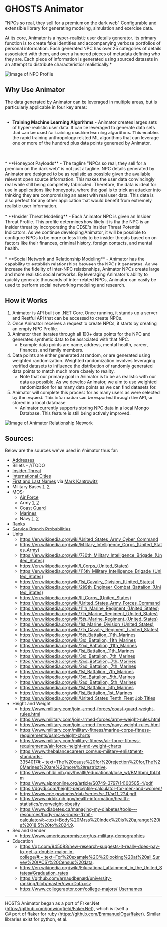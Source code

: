 # GHOSTS Animator
"NPCs so real, they sell for a premium on the dark web"
Configurable and extensible library for generating modeling, simulation and exercise data.

At its core, Animator is a hyper-realistic user details generator.  Its primary function is to create fake identities and accompanying verbose portfolios of personal information.  Each generated NPC has over 25 categories of details associated with them, and over a hundred pieces of metadata defining who they are.  Each piece of information is generated using sourced datasets in an attempt to distribute characteristics realistically.*


 ![Image of NPC Profile](./images/profile.png)


## Why Use Animator
The data generated by Animator can be leveraged in multiple areas, but is particularly applicable in four key areas:
<br>
<br>
* **Training Machine Learning Algorithms** -
Animator creates larges sets of hyper-realistic user data.  It can be leveraged to generate data sets that can be used for training machine learning algorithms.  This enables the rapid training anthropology related ML algorithms that can leverage one or more of the hundred plus data points generaed by Animator. 
<br>
<br>
* **Honeypot Payloads** - 
The tagline "NPCs so real, they sell for a premium on the dark web" is not just a tagline.  NPC details generated by Animator are designed to be as realistic as possible given the available relevant open source information. This makes the user data convincingly real while still being completely fabricated. Therefore, the data is ideal for use in applications like honeypots, where the goal is to trick an attacker into thinking they are compromising an asset with real user data.  This data is also perfect for any other application that would benefit from extremely realistic user information.
<br>
<br>
* **Insider Threat Modeling** -
Each Animator NPC is given an Insider Threat Profile.  This profile determines how likely it is tha the NPC is an insider threat by incorporating the CDSE's Insider Threat Potential Indicators.  As we continue developing Animator, it will be possible to configure NPCs to be more or less likely to be insider threats based on on factors like their finances, criminal history, foreign contacts, and mental health.
<br>
<br>
* **Social Network and Relationship Modeling** - 
Animator has the capability to establish relationships between the NPCs it generates.  As we increase the fidelity of inter-NPC relationships, Animator NPCs create large and more realistic social networks.  By leveraging Animator's ability to quickly generate thousands of inter-related NPCs, Animator can easily be used to perform social networking modeling and research.

## How it Works
1. Animator is API built on .NET Core.  Once running, it stands up a server and Restful API that can be accessed to create NPCs.
2. Once Animator receives a request to create NPCs, it starts by creating an empty NPC Profile.
3. Animator then iterates through all 100+ data points for the NPC and generates synthetic data to be associated with that NPC.
    * Example data points are name, address, mental health, career, finances, and family members.
4. Data points are either generated at random, or are generated using weighted randomization.  Weighted randomization involves leveraging verified datasets to influence the distribution of randomly generated data points to match much more closely to reality.
    * Note that our primary goal in Animator is to be as realistic with our data as possible.  As we develop Animator, we aim to use weighted randomization for as many data points as we can find datasets for.
5. Animator will complete this process for as many users as were selected by the request.  This information can be exported through the API, or stored in a local database
    * Animator currently supports storing NPC data in a local Mongo Database.  This feature is still being actively improved.


![Image of Animator Relationship Network](./images/social_network.png)

## Sources:
Below are the sources we've used in Animator thus far:

- [Addresses](https://unitedstateszipcodes.org)
- Billets - //TODO
- [Insider Threat](https://www.cdse.edu/documents/toolkits-insider/INTJ0181-insider-threat-indicators-job-aid.pdf)
- [International Cities](https://datahub.io/core/world-cities)
- [First and Last Names](https://www.cs.cmu.edu/afs/cs/project/ai-repository/ai/areas/nlp/corpora/names/) via [Mark Kantrowitz](mkant+@cs.cmu.edu)
- Military Bases [1](https://en.wikipedia.org/wiki/List_of_United_States_military_bases),
  [2](https://www.military.com/base-guide/browse-by-service/)
- MOS:
  - [Air Force](https://en.wikipedia.org/wiki/Air_Force_Specialty_Code)
  - Army [1](https://www.thebalancecareers.com/complete-list-of-army-enlisted-mos-s-3346173),
    [2](https://en.wikipedia.org/wiki/List_of_United_States_Army_careers)
  - [Coast Guard](https://en.wikipedia.org/wiki/List_of_United_States_Coast_Guard_ratings)
  - [Marines](https://en.wikipedia.org/wiki/List_of_United_States_Marine_Corps_MOS)
  - Navy [1](https://en.wikipedia.org/wiki/List_of_United_States_Navy_ratings),
    [2](https://en.wikipedia.org/wiki/List_of_Naval_Officer_Designators)
- [Ranks](https://www.defense.gov/Our-Story/Insignias/)
- [Service Branch Probabilities](https://www.statista.com/statistics/232330/us-military-force-numbers-by-service-branch-and-reserve-component/)
- Units
  - https://en.wikipedia.org/wiki/United_States_Army_Cyber_Command
  - https://en.wikipedia.org/wiki/Military_Intelligence_Corps_(United_States_Army)
  - https://en.wikipedia.org/wiki/780th_Military_Intelligence_Brigade_(United_States)
  - https://en.wikipedia.org/wiki/I_Corps_(United_States)
  - https://en.wikipedia.org/wiki/116th_Military_Intelligence_Brigade_(United_States)
  - https://en.wikipedia.org/wiki/1st_Cavalry_Division_(United_States)
  - https://en.wikipedia.org/wiki/289th_Engineer_Combat_Battalion_(United_States)
  - https://en.wikipedia.org/wiki/III_Corps_(United_States)
  - https://en.wikipedia.org/wiki/United_States_Army_Forces_Command
  - https://en.wikipedia.org/wiki/11th_Marine_Regiment_(United_States)
  - https://en.wikipedia.org/wiki/7th_Marine_Regiment_(United_States)
  - https://en.wikipedia.org/wiki/5th_Marine_Regiment_(United_States)
  - https://en.wikipedia.org/wiki/1st_Marine_Division_(United_States)
  - https://en.wikipedia.org/wiki/7th_Cavalry_Regiment_(United_States)
  - https://en.wikipedia.org/wiki/5th_Battalion,_11th_Marines
  - https://en.wikipedia.org/wiki/3rd_Battalion,_11th_Marines
  - https://en.wikipedia.org/wiki/2nd_Battalion,_11th_Marines
  - https://en.wikipedia.org/wiki/1st_Battalion,_11th_Marines
  - https://en.wikipedia.org/wiki/3rd_Battalion,_7th_Marines
  - https://en.wikipedia.org/wiki/2nd_Battalion,_7th_Marines
  - https://en.wikipedia.org/wiki/2nd_Battalion,_7th_Marines
  - https://en.wikipedia.org/wiki/1st_Battalion,_7th_Marines
  - https://en.wikipedia.org/wiki/3rd_Battalion,_5th_Marines
  - https://en.wikipedia.org/wiki/2nd_Battalion,_5th_Marines
  - https://en.wikipedia.org/wiki/1st_Battalion,_5th_Marines
  - https://en.wikipedia.org/wiki/1st_Battalion,_1st_Marines
  - https://en.wikipedia.org/wiki/United_States_Tenth_Fleet
[Job Titles](https://www.kaggle.com/HRAnalyticRepository/job-classification-dataset/data)
- Height and Weight
  - https://www.military.com/join-armed-forces/coast-guard-weight-rules.html
  - https://www.military.com/join-armed-forces/army-weight-rules.html
  - https://www.military.com/join-armed-forces/navy-weight-rules.html
  - https://www.military.com/military-fitness/marine-corps-fitness-requirements/usmc-weight-charts
  - https://www.military.com/military-fitness/air-force-fitness-requirements/air-force-height-and-weight-charts
  - https://www.thebalancecareers.com/us-military-enlistment-standards-3354017#:~:text=The%20cause%20for%20rejection%20for,The%20Marines%20are%20more%20restrictive.
  - https://www.nhlbi.nih.gov/health/educational/lose_wt/BMI/bmi_tbl.htm  
  - https://www.ajpmonline.org/article/S0749-3797(14)00505-4/pdf
  - https://dqydj.com/height-percentile-calculator-for-men-and-women/
  - https://www.cdc.gov/nchs/data/series/sr_11/sr11_224.pdf
  - https://www.niddk.nih.gov/health-information/health-statistics/overweight-obesity
  - https://www.diabetes.ca/managing-my-diabetes/tools---resources/body-mass-index-(bmi)-calculator#:~:text=Body%20Mass%20Index%20is%20a,range%20is%2018.5%20to%2024.9.
- Sex and Gender
  - https://www.americaspromise.org/us-military-demographics
- Education
  - https://qz.com/945083/new-research-suggests-it-really-does-pay-to-get-a-double-major-in-college/#:~:text=For%20example%2C%20looking%20at%20all,Survey%20(ACS)%20Census%20data.
  - https://en.wikipedia.org/wiki/Educational_attainment_in_the_United_States#Graduation_rates
  - https://github.com/arnaudbenard/university-ranking/blob/master/cwurData.csv
  - https://www.collegeraptor.com/college-majors/
[Usernames](https://www.kaggle.com/colinmorris/reddit-usernames?select=users.csv)

___
HOSTS Animator began as a port of Faker.Net (https://github.com/jonwingfield/Faker.Net), which is itself a  
C# port of ffaker for ruby (https://github.com/EmmanuelOga/ffaker). Similar libraries exist for python, et al.
